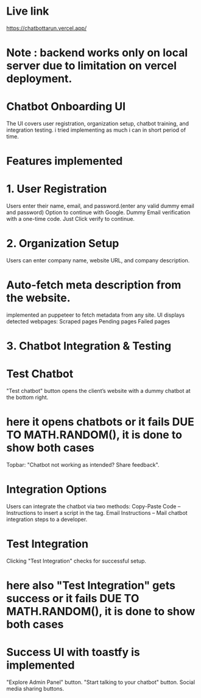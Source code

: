 # Live link
https://chatbottarun.vercel.app/
# Note : backend works only on local server due to limitation on vercel deployment.

# Chatbot Onboarding UI
The UI covers user registration, organization setup, chatbot training, and integration testing. i tried implementing as much i can in short period of time.

# Features implemented
# 1️. User Registration
Users enter their name, email, and password.(enter any valid dummy email and password)
Option to continue with Google.
Dummy Email verification with a one-time code. Just Click verify to continue.

# 2️. Organization Setup
Users can enter company name, website URL, and company description.
# Auto-fetch meta description from the website.
implemented an puppeteer to fetch metadata from any site.
UI displays detected webpages:
Scraped pages 
Pending pages 
Failed pages 

# 3️. Chatbot Integration & Testing
# Test Chatbot
"Test chatbot" button opens the client’s website with a dummy chatbot at the bottom right.
# here it opens chatbots or it fails DUE TO MATH.RANDOM(), it is done to show both cases
Topbar: "Chatbot not working as intended? Share feedback".
# Integration Options
Users can integrate the chatbot via two methods:
Copy-Paste Code – Instructions to insert a script in the <head> tag.
Email Instructions – Mail chatbot integration steps to a developer.
# Test Integration
Clicking "Test Integration" checks for successful setup.
# here also "Test Integration" gets success or it fails DUE TO MATH.RANDOM(), it is done to show both cases
# Success UI with toastfy is implemented
"Explore Admin Panel" button.
"Start talking to your chatbot" button.
Social media sharing buttons.
